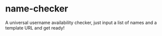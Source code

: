 # name-checker
A universal username availability checker, just input a list of names and a template URL and get ready!

